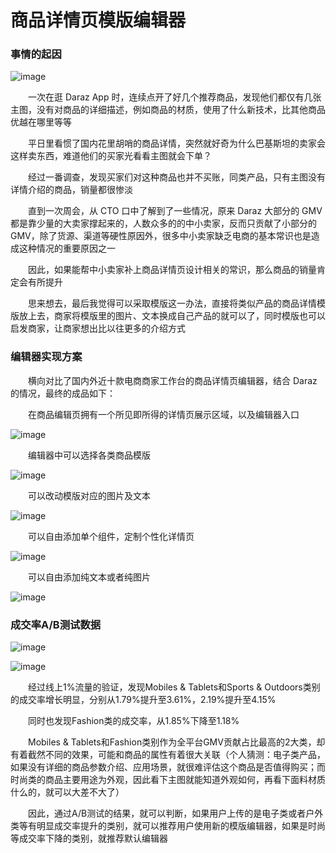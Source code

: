 # 商品详情页模版编辑器

### 事情的起因

![image](https://img.alicdn.com/imgextra/i4/O1CN012YDCIG1UjmW3LfE5f_!!6000000002554-0-tps-1538-1706.jpg)

&emsp;&emsp;一次在逛 Daraz App 时，连续点开了好几个推荐商品，发现他们都仅有几张主图，没有对商品的详细描述，例如商品的材质，使用了什么新技术，比其他商品优越在哪里等等

&emsp;&emsp;平日里看惯了国内花里胡哨的商品详情，突然就好奇为什么巴基斯坦的卖家会这样卖东西，难道他们的买家光看看主图就会下单？

&emsp;&emsp;经过一番调查，发现买家们对这种商品也并不买账，同类产品，只有主图没有详情介绍的商品，销量都很惨淡

&emsp;&emsp;直到一次周会，从 CTO 口中了解到了一些情况，原来 Daraz 大部分的 GMV 都是靠少量的大卖家撑起来的，人数众多的的中小卖家，反而只贡献了小部分的 GMV，除了货源、渠道等硬性原因外，很多中小卖家缺乏电商的基本常识也是造成这种情况的重要原因之一

&emsp;&emsp;因此，如果能帮中小卖家补上商品详情页设计相关的常识，那么商品的销量肯定会有所提升

&emsp;&emsp;思来想去，最后我觉得可以采取模版这一办法，直接将类似产品的商品详情模版放上去，商家将模版里的图片、文本换成自己产品的就可以了，同时模版也可以启发商家，让商家想出比以往更多的介绍方式

### 编辑器实现方案

&emsp;&emsp;横向对比了国内外近十款电商商家工作台的商品详情页编辑器，结合 Daraz 的情况，最终的成品如下：

&emsp;&emsp;在商品编辑页拥有一个所见即所得的详情页展示区域，以及编辑器入口

![image](https://img.alicdn.com/imgextra/i4/O1CN01VyDbSO1LhBjIeNkoA_!!6000000001330-0-tps-3308-2158.jpg)

&emsp;&emsp;编辑器中可以选择各类商品模版

![image](https://img.alicdn.com/imgextra/i2/O1CN01sWijx81mo3IGqByo1_!!6000000005000-0-tps-3308-2158.jpg)

&emsp;&emsp;可以改动模版对应的图片及文本

![image](https://img.alicdn.com/imgextra/i3/O1CN01oK0QpE26Q2qbvyExr_!!6000000007655-0-tps-3308-2158.jpg)

&emsp;&emsp;可以自由添加单个组件，定制个性化详情页

![image](https://img.alicdn.com/imgextra/i2/O1CN01nAQxfD1KKur9xFk5b_!!6000000001146-0-tps-3308-2158.jpg)

&emsp;&emsp;可以自由添加纯文本或者纯图片

![image](https://img.alicdn.com/imgextra/i1/O1CN01oIsFxW27ezNzKu5AL_!!6000000007823-0-tps-3308-2158.jpg)

### 成交率A/B测试数据

![image](https://img.alicdn.com/imgextra/i4/O1CN01rEABaq1Kl1QnhqhUO_!!6000000001203-0-tps-3274-1788.jpg)

![image](https://img.alicdn.com/imgextra/i4/O1CN01CHBl5F1VWKV1dD64a_!!6000000002660-0-tps-986-1686.jpg)

&emsp;&emsp;经过线上1%流量的验证，发现Mobiles & Tablets和Sports & Outdoors类别的成交率增长明显，分别从1.79%提升至3.61%，2.19%提升至4.15%

&emsp;&emsp;同时也发现Fashion类的成交率，从1.85%下降至1.18%

&emsp;&emsp;Mobiles & Tablets和Fashion类别作为全平台GMV贡献占比最高的2大类，却有着截然不同的效果，可能和商品的属性有着很大关联（个人猜测：电子类产品，如果没有详细的商品参数介绍、应用场景，就很难评估这个商品是否值得购买；而时尚类的商品主要用途为外观，因此看下主图就能知道外观如何，再看下面料材质什么的，就可以大差不大了）

&emsp;&emsp;因此，通过A/B测试的结果，就可以判断，如果用户上传的是电子类或者户外类等有明显成交率提升的类别，就可以推荐用户使用新的模版编辑器，如果是时尚等成交率下降的类别，就推荐默认编辑器